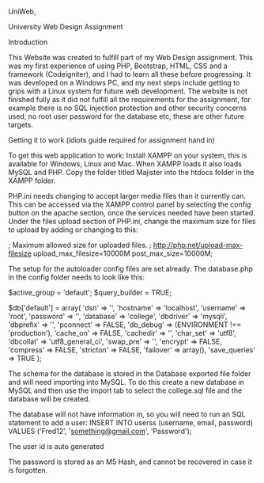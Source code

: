 UniWeb, 

University Web Design Assignment 

Introduction

This Website was created to fulfill part of my Web Design assignment.  This was my first experience of using
PHP, Bootstrap, HTML, CSS and a framework (Codeigniter), and I had to learn all these before progressing.
It was developed on a Windows PC, and my next steps include getting to grips with a Linux system for future web development.
The website is not finished fully as it did not fulfill all the requirements for the assignment, for example
there is no SQL injection protection and other security concerns used, no root user password for the database etc, these are other future targets.

Getting it to work (idiots guide required for assignment hand in)

To get this web application to work:
Install XAMPP on your system, this is available for Windows, Linux and Mac.
When XAMPP loads it also loads MySQL and PHP.
Copy the folder titled Majister into the htdocs folder in the XAMPP folder.

PHP.ini needs changing to accept larger media files than it currently can.  This can be accessed via the XAMPP control panel by selecting the 
config button on the apache section, once the services needed have been started.  Under the files upload section of PHP.ini, change the maximum
size for files to upload by adding or changing to this:

; Maximum allowed size for uploaded files.
; http://php.net/upload-max-filesize
upload_max_filesize=10000M
post_max_size=10000M;

The setup for the autoloader config files are set already.
The database.php in the config folder needs to look like this:

$active_group = 'default';
$query_builder = TRUE;

$db['default'] = array(
	'dsn'	=> '',
	'hostname' => 'localhost',
	'username' => 'root',
	'password' => '',
	'database' => 'college',
	'dbdriver' => 'mysqli',
	'dbprefix' => '',
	'pconnect' => FALSE,
	'db_debug' => (ENVIRONMENT !== 'production'),
	'cache_on' => FALSE,
	'cachedir' => '',
	'char_set' => 'utf8',
	'dbcollat' => 'utf8_general_ci',
	'swap_pre' => '',
	'encrypt' => FALSE,
	'compress' => FALSE,
	'stricton' => FALSE,
	'failover' => array(),
	'save_queries' => TRUE
);

The schema for the database is stored in the Database exported file folder and will need importing into MySQL.  To do this create a new database in MySQL
and then use the import tab to select the college.sql file and the database will be created.

The database will not have information in, so you will need to run an SQL statement to add a user:
INSERT INTO userss (username, email, password)
VALUES ('Fred12', 'something@gmail.com', 'Password');

The user id is auto generated

The password is stored as an M5 Hash, and cannot be recovered in case it is forgotten.
